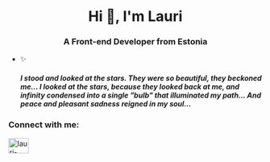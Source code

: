 <h1 align="center">Hi 👋, I'm Lauri</h1>
<h3 align="center">A Front-end Developer from Estonia</h3>

- ✨ <h5>I stood and looked at the stars. They were so beautiful, they beckoned me... I looked at the stars, because they looked back at me, and infinity condensed into a single "bulb" that illuminated my path... And peace and pleasant sadness reigned in my soul...</h5>

<h3 align="left">Connect with me:</h3>
<p align="left">
<a href="https://linkedin.com/in/lauri-kammonen-1657201a4" target="blank"><img align="center" src="https://raw.githubusercontent.com/rahuldkjain/github-profile-readme-generator/master/src/images/icons/Social/linked-in-alt.svg" alt="lauri-kammonen-1657201a4" height="30" width="40" /></a>
</p>

